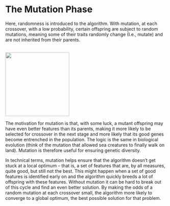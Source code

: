 # The Mutation Phase 
Here, randomness is introduced to the algorithm. With mutation, at each crossover, with a low probability, certain offspring are subject to random mutations, meaning some of their traits randomly change (I.e., mutate) and are not inherited from their parents. 

<br/>
<img src="../../assets/deeper/mutation.png" style="width:200px;"/>
<br/>

The motivation for mutation is that, with some luck, a mutant offspring may have even better features than its parents, making it more likely to be selected for crossover in the next stage and more likely that its good genes become entrenched in the population. The logic is the same in biological evolution (think of the mutation that allowed sea creatures to finally walk on land). Mutation is therefore useful for ensuring genetic diversity. 



In technical terms, mutation helps ensure that the algorithm doesn’t get stuck at a local optimum – that is, a set of features that are, by all measures, quite good, but still not the best. This might happen when a set of good features is identified early on and the algorithm quickly breeds a lot of offspring with these features. Without mutation it can be hard to break out of this cycle and find an even better solution. By making the odds of a random mutation at each crossover small, the algorithm more likely to converge to a global optimum, the best possible solution for that problem. 
